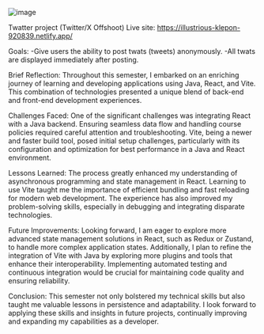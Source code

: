 ![image](https://github.com/allansantos7/Front-End-React-project/assets/83974830/a6f0626d-a6f6-4fbd-9573-cc315a5ceed6)

Twatter project (Twitter/X Offshoot)
Live site: https://illustrious-klepon-920839.netlify.app/

Goals:
  -Give users the ability to post twats (tweets) anonymously.
  -All twats are displayed immediately after posting.

Brief Reflection:
Throughout this semester, I embarked on an enriching journey of learning and developing applications using Java, React, and Vite. This combination of technologies presented a unique blend of back-end and front-end development experiences.

Challenges Faced:
One of the significant challenges was integrating React with a Java backend. Ensuring seamless data flow and handling course policies required careful attention and troubleshooting. 
Vite, being a newer and faster build tool, posed initial setup challenges, particularly with its configuration and optimization for best performance in a Java and React environment.

Lessons Learned:
The process greatly enhanced my understanding of asynchronous programming and state management in React. Learning to use Vite taught me the importance of efficient bundling and fast reloading for modern web development. 
The experience has also improved my problem-solving skills, especially in debugging and integrating disparate technologies.

Future Improvements:
Looking forward, I am eager to explore more advanced state management solutions in React, such as Redux or Zustand, to handle more complex application states. Additionally, I plan to refine the integration of Vite with Java by exploring more plugins and tools that enhance their interoperability. 
Implementing automated testing and continuous integration would be crucial for maintaining code quality and ensuring reliability.

Conclusion:
This semester not only bolstered my technical skills but also taught me valuable lessons in persistence and adaptability. I look forward to applying these skills and insights in future projects, continually improving and expanding my capabilities as a developer.
